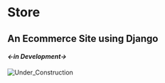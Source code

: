 # Store
## An Ecommerce Site using Django  
#### *<-in Development->*
![Under_Construction](https://images.pexels.com/photos/117602/pexels-photo-117602.jpeg?auto=compress&cs=tinysrgb&dpr=3&h=750&w=1260)
